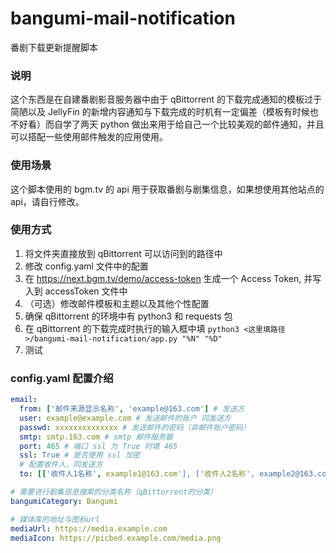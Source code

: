 # bangumi-mail-notification

番剧下载更新提醒脚本

### 说明

这个东西是在自建番剧影音服务器中由于 qBittorrent 的下载完成通知的模板过于简陋以及 JellyFin 的新增内容通知与下载完成的时机有一定偏差（模板有时候也不好看）而自学了两天 python 做出来用于给自己一个比较美观的邮件通知，并且可以搭配一些使用邮件触发的应用使用。

### 使用场景

这个脚本使用的 bgm.tv 的 api 用于获取番剧与剧集信息，如果想使用其他站点的 api，请自行修改。

### 使用方式

1. 将文件夹直接放到 qBittorrent 可以访问到的路径中
2. 修改 config.yaml 文件中的配置
3. 在 https://next.bgm.tv/demo/access-token 生成一个 Access Token, 并写入到 accessToken 文件中
4. （可选）修改邮件模板和主题以及其他个性配置
5. 确保 qBittorrent 的环境中有 python3 和 requests 包
6. 在 qBittorrent 的下载完成时执行的输入框中填 `python3 <这里填路径>/bangumi-mail-notification/app.py "%N" "%D"`
7. 测试

### config.yaml 配置介绍

```yaml
email:
  from: ['邮件来源显示名称', 'example@163.com'] # 发送方
  user: example@example.com # 发送邮件的账户 同发送方
  passwd: xxxxxxxxxxxxxx # 发送邮件的密码（非邮件账户密码）
  smtp: smtp.163.com # smtp 邮件服务器
  port: 465 # 端口 ssl 为 True 时填 465
  ssl: True # 是否使用 ssl 加密
  # 配置收件人，同发送方
  to: [['收件人1名称', example1@163.com'], ['收件人2名称', example2@163.com']]

# 需要进行剧集信息搜索的分类名称（qBittorrent的分类）
bangumiCategory: Bangumi

# 媒体库的地址与图标url
mediaUrl: https://media.example.com
mediaIcon: https://picbed.example.com/media.png
```
